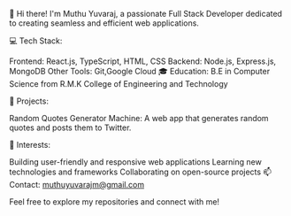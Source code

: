 👋 Hi there! I'm Muthu Yuvaraj, a passionate Full Stack Developer dedicated to creating seamless and efficient web applications.

💻 Tech Stack:

Frontend: React.js, TypeScript, HTML, CSS
Backend: Node.js, Express.js, MongoDB
Other Tools: Git,Google Cloud
🎓 Education: B.E in Computer Science from R.M.K College of Engineering and Technology

🌟 Projects:

Random Quotes Generator Machine: A web app that generates random quotes and posts them to Twitter.

🚀 Interests:

Building user-friendly and responsive web applications
Learning new technologies and frameworks
Collaborating on open-source projects
📫 Contact: muthuyuvarajm@gmail.com

Feel free to explore my repositories and connect with me!


